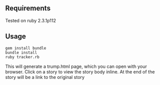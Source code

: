 Requirements
-------------

Tested on ruby 2.3.1p112

Usage
-----

```
gem install bundle
bundle install
ruby tracker.rb
```

This will generate a trump.html page, which you can open with your browser. Click on a story to view the story body inline. At the end of the story will be a link to the original story
